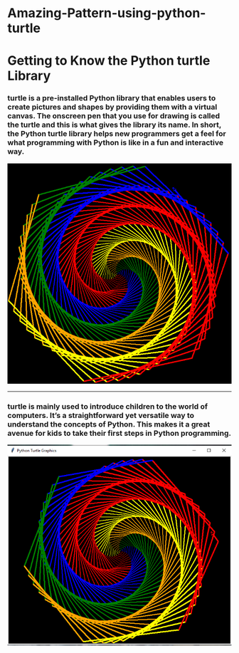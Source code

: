 # Amazing-Pattern-using-python-turtle


# Getting to Know the Python turtle Library
### turtle is a pre-installed Python library that enables users to create pictures and shapes by providing them with a virtual canvas. The onscreen pen that you use for drawing is called the turtle and this is what gives the library its name. In short, the Python turtle library helps new programmers get a feel for what programming with Python is like in a fun and interactive way.


![Screenshot](Turtle_pattern_Outpt.png)


---

### turtle is mainly used to introduce children to the world of computers. It’s a straightforward yet versatile way to understand the concepts of Python. This makes it a great avenue for kids to take their first steps in Python programming. 


![Screenshot](Turtle_pattern_Output.png)
